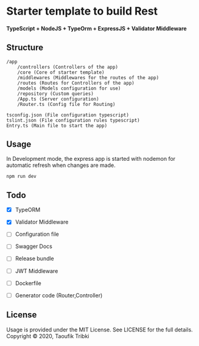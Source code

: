 # Starter template to build Rest
#### TypeScript + NodeJS + TypeOrm + ExpressJS + Validator Middleware
## Structure
```
/app
	/controllers (Controllers of the app)
	/core (Core of starter template)
	/middlewares (Middlewares for the routes of the app)
	/routes (Routes for Controllers of the app)
	/models (Models configuration for use)
	/repository (Custom queries)
	/App.ts (Server configuration)
	/Router.ts (Config file for Routing)

tsconfig.json (File configuration typescript)
tslint.json (File configuration rules typescript)
Entry.ts (Main file to start the app)
```

## Usage
In Development mode, the express app is started with nodemon for automatic refresh when changes are made.
````
npm run dev
````
## Todo
- [X] TypeORM
- [X] Validator Middleware
- [ ] Configuration file
- [ ] Swagger Docs
- [ ] Release bundle
- [ ] JWT Middleware
- [ ] Dockerfile
- [ ] Generator code (Router,Controller)


## License
Usage is provided under the MIT License. See LICENSE for the full details. \
Copyright © 2020, Taoufik Tribki
